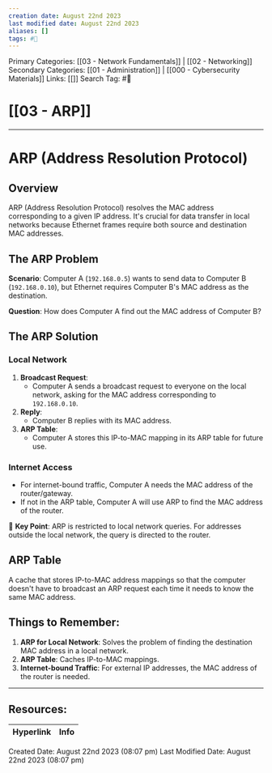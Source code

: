 ```yaml
---
creation date: August 22nd 2023
last modified date: August 22nd 2023
aliases: []
tags: #📖
---
```


Primary Categories: [[03 - Network Fundamentals]] | [[02 - Networking]] 
Secondary Categories: [[01 - Administration]] | [[000 - Cybersecurity Materials]] 
Links: [[]] 
Search Tag: #📖  

# [[03 - ARP]]  

___
# ARP (Address Resolution Protocol)

## Overview
ARP (Address Resolution Protocol) resolves the MAC address corresponding to a given IP address. It's crucial for data transfer in local networks because Ethernet frames require both source and destination MAC addresses.
## The ARP Problem
**Scenario**: Computer A (`192.168.0.5`) wants to send data to Computer B (`192.168.0.10`), but Ethernet requires Computer B's MAC address as the destination.

**Question**: How does Computer A find out the MAC address of Computer B?
## The ARP Solution

### Local Network

1. **Broadcast Request**:
    - Computer A sends a broadcast request to everyone on the local network, asking for the MAC address corresponding to `192.168.0.10`.
2. **Reply**:
    - Computer B replies with its MAC address.
3. **ARP Table**:
    - Computer A stores this IP-to-MAC mapping in its ARP table for future use.
### Internet Access

- For internet-bound traffic, Computer A needs the MAC address of the router/gateway.
- If not in the ARP table, Computer A will use ARP to find the MAC address of the router.

🔑 **Key Point**: ARP is restricted to local network queries. For addresses outside the local network, the query is directed to the router.
## ARP Table
A cache that stores IP-to-MAC address mappings so that the computer doesn't have to broadcast an ARP request each time it needs to know the same MAC address.
## Things to Remember:

1. **ARP for Local Network**: Solves the problem of finding the destination MAC address in a local network.
2. **ARP Table**: Caches IP-to-MAC mappings.
3. **Internet-bound Traffic**: For external IP addresses, the MAC address of the router is needed.



___

## Resources:

| Hyperlink | Info |
| --------- | ---- |


Created Date: August 22nd 2023 (08:07 pm) 
Last Modified Date: August 22nd 2023 (08:07 pm)
